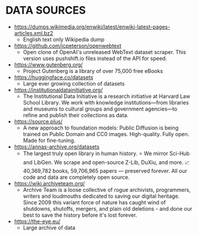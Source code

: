 # DATA SOURCES


- https://dumps.wikimedia.org/enwiki/latest/enwiki-latest-pages-articles.xml.bz2
  - English text only Wikipedia dump
- https://github.com/jcpeterson/openwebtext
  - Open clone of OpenAI's unreleased WebText dataset scraper. This version uses pushshift.io files instead of the API for speed. 
- https://www.gutenberg.org/
  - Project Gutenberg is a library of over 75,000 free eBooks
- https://huggingface.co/datasets
  - Large ever growing collection of datasets
- https://institutionaldatainitiative.org/
  - The Institutional Data Initiative is a research initiative at Harvard Law School Library. We work with knowledge institutions—from libraries and museums to cultural groups and government agencies—to refine and publish their collections as data.
- https://source.plus/
  - A new approach to foundation models: Public Diffusion is being trained on Public Domain and CC0 images. High-quality. Fully open. Made for fine-tuning. 
- https://annas-archive.org/datasets
  - The largest truly open library in human history. ⭐️ We mirror Sci-Hub and LibGen. We scrape and open-source Z-Lib, DuXiu, and more. 📈 40,369,782 books, 59,706,965 papers — preserved forever. All our code and data are completely open source.
- https://wiki.archiveteam.org/
  - Archive Team is a loose collective of rogue archivists, programmers, writers and loudmouths dedicated to saving our digital heritage. Since 2009 this variant force of nature has caught wind of shutdowns, shutoffs, mergers, and plain old deletions - and done our best to save the history before it's lost forever.
- https://the-eye.eu/
  - Large archive of data

